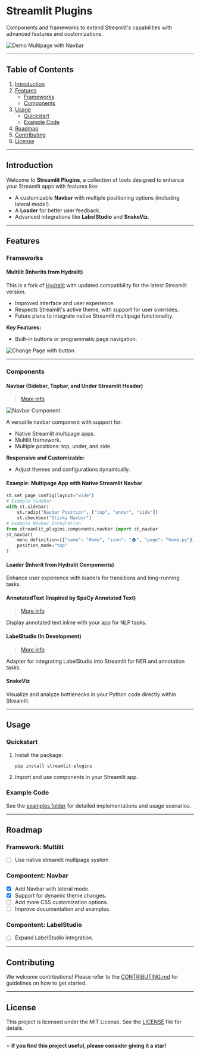 # Streamlit Plugins

Components and frameworks to extend Streamlit's capabilities with advanced features and customizations.

![Demo Multipage with Navbar](https://raw.githubusercontent.com/quiradev/streamlit-plugins/main/resources/navbar_change_theme.gif)

---

## Table of Contents

1. [Introduction](#introduction)
2. [Features](#features)
   - [Frameworks](#frameworks)
   - [Components](#components)
3. [Usage](#usage)
   - [Quickstart](#quickstart)
   - [Example Code](#example-code)
4. [Roadmap](#roadmap)
5. [Contributing](#contributing)
6. [License](#license)

---

## Introduction

Welcome to **Streamlit Plugins**, a collection of tools designed to enhance your Streamlit apps with features like:
- A customizable **Navbar** with multiple positioning options (including lateral mode!).
- A **Loader** for better user feedback.
- Advanced integrations like **LabelStudio** and **SnakeViz**.

---

## Features

### Frameworks

#### Multilit (Inherits from Hydralit)
This is a fork of [Hydralit](https://github.com/TangleSpace/hydralit) with updated compatibility for the latest Streamlit version.

- Improved interface and user experience.
- Respects Streamlit's active theme, with support for user overrides.
- Future plans to integrate native Streamlit multipage functionality.

**Key Features:**
- Built-in buttons or programmatic page navigation.

![Change Page with button](https://raw.githubusercontent.com/quiradev/streamlit-plugins/main/resources/demo2.gif)

---

### Components

#### Navbar (Sidebar, Topbar, and Under Streamlit Header)

> [More info](/streamlit_plugins/components/navbar/README.md)

![Navbar Component](https://raw.githubusercontent.com/quiradev/streamlit-plugins/main/resources/navbar_position_modes.gif)

A versatile navbar component with support for:
- Native Streamlit multipage apps.
- Multilit framework.
- Multiple positions: top, under, and side.

**Responsive and Customizable:**
- Adjust themes and configurations dynamically.

#### Example: Multipage App with Native Streamlit Navbar
```python
st.set_page_config(layout="wide")
# Example Sidebar
with st.sidebar:
    st.radio("Navbar Position", ["top", "under", "side"])
    st.checkbox("Sticky Navbar")
# Example Navbar Integration
from streamlit_plugins.components.navbar import st_navbar
st_navbar(
    menu_definition=[{"name": "Home", "icon": "🏠", "page": "home.py"}],
    position_mode="top"
)
```

#### Loader (Inherit from Hydralit Components)

Enhance user experience with loaders for transitions and long-running tasks.

#### AnnotatedText (Inspired by SpaCy Annotated Text)

> [More info](/streamlit_plugins/components/annotated_text/README.md)

Display annotated text inline with your app for NLP tasks.

#### LabelStudio (In Development)

> [More info](/streamlit_plugins/components/label_studio/README.md)

Adapter for integrating LabelStudio into Streamlit for NER and annotation tasks.

#### SnakeViz

Visualize and analyze bottlenecks in your Python code directly within Streamlit.

---

## Usage

### Quickstart
1. Install the package:
   ```bash
   pip install streamlit-plugins
   ```
2. Import and use components in your Streamlit app.

### Example Code
See the [examples folder](examples/) for detailed implementations and usage scenarios.

---

## Roadmap

### Framework: Multilit
- [ ] Use native streamlit multipage system

### Compontent: Navbar
- [x] Add Navbar with lateral mode.
- [x] Support for dynamic theme changes.
- [ ] Add more CSS customization options.
- [ ] Improve documentation and examples.

### Compontent: LabelStudio
- [ ] Expand LabelStudio integration.

---

## Contributing

We welcome contributions! Please refer to the [CONTRIBUTING.md](CONTRIBUTING.md) for guidelines on how to get started.

---

## License

This project is licensed under the MIT License. See the [LICENSE](LICENSE) file for details.

---

⭐ **If you find this project useful, please consider giving it a star!**
